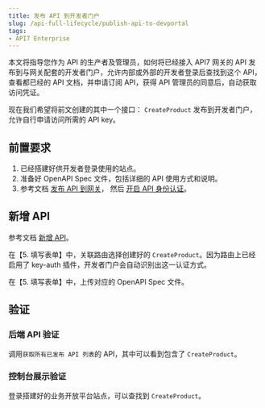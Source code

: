 ```yaml
---
title: 发布 API 到开发者门户
slug: /api-full-lifecycle/publish-api-to-devportal
tags:
- API7 Enterprise
---
```


本文将指导您作为 API 的生产者及管理员，如何将已经接入 API7 网关的 API 发布到与网关配套的开发者门户，允许内部或外部的开发者登录后查找到这个 API，查看都已经的 API 文档，并申请订阅 API，获得 API 管理员的同意后，自动获取访问凭证。

现在我们希望将前文创建的其中一个接口： `CreateProduct` 发布到开发者门户，允许自行申请访问所需的 API key。

## 前置要求

1. 已经搭建好供开发者登录使用的站点。
2. 准备好 OpenAPI Spec 文件，包括详细的 API 使用方式和说明。
3. 参考文档 [发布 API 到网关](https://docs.apiseven.com/enterprise/api-full-lifecycle/publish-apis)， 然后 [开启 API 身份认证](https://docs.apiseven.com/enterprise/api-full-lifecycle/api-authentication)。

## 新增 API

参考文档 [新增 API](https://docs.apiseven.com/enterprise/user-manual/devportal/api#新增API)。

在【5. 填写表单】中，关联路由选择创建好的 `CreateProduct`。因为路由上已经启用了 key-auth 插件，开发者门户会自动识别出这一认证方式。

在【5. 填写表单】中，上传对应的 OpenAPI Spec 文件。

## 验证

### 后端 API 验证

调用`获取所有已发布 API 列表`的 API，其中可以看到包含了 `CreateProduct`。

### 控制台展示验证

登录搭建好的业务开放平台站点，可以查找到 `CreateProduct`。
